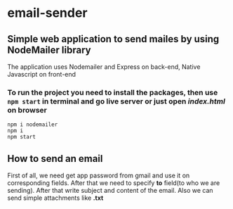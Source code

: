 # email-sender

## Simple web application to send mailes by using **NodeMailer** library
The application uses Nodemailer and Express on back-end, Native Javascript on front-end

### To run the project you need to install the packages, then use `npm start` in terminal and go live server or just open *index.html* on browser
```
npm i nodemailer
npm i
npm start
```

## How to send an email
First of all, we need get app password from gmail and use it on corresponding fields. After that we need to specify **to** field(to who we are sending). After that write subject and content of the email. Also we can send simple attachments like **.txt**
